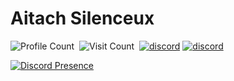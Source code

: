 # Aitach Silenceux 
![Profile Count](https://komarev.com/ghpvc/?username=TheSarsilmaz&label=Profile%20Visits&color=00FFD3&style=flat-square)&nbsp;
![Visit Count](https://komarev.com/ghpvc/?username=richard-ekip-botu-v2&label=Total%20Project%20Visits&style=flat-square&color=00FF50)&nbsp;
<a href="https://discord.gg/aitach"><img alt="discord" src="https://img.shields.io/badge/aitachfx-2f3236?style=flat-square&logo=discord&logoColor=white" /></a> 
<a href="https://www.youtube.com/@aitachfx"><img alt="discord" src="https://img.shields.io/badge/aitachfx-2f3236?style=flat-square&logo=youtube&logoColor=white" /></a>

[![Discord Presence](https://lanyard.cnrad.dev/api/1087297978995331102)](https://discord.com/users/1087297978995331102) 
